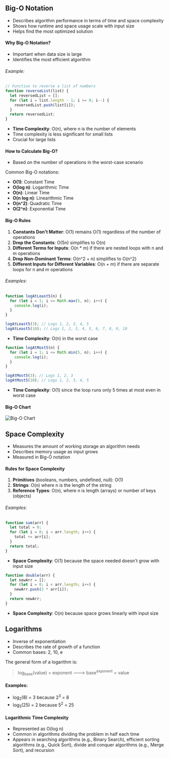 ## Big-O Notation

- Describes algorithm performance in terms of time and space complexity
- Shows how runtime and space usage scale with input size
- Helps find the most optimized solution

#### Why Big-O Notation?

- Important when data size is large
- Identifies the most efficient algorithm

###### Example:

```js
// Function to reverse a list of numbers
function reverseList(list) {
  let reversedList = [];
  for (let i = list.length - 1; i >= 0; i--) {
    reversedList.push(list[i]);
  }
  return reversedList;
}
```

- **Time Complexity**: O(n), where n is the number of elements
- Time complexity is less significant for small lists
- Crucial for large lists

#### How to Calculate Big-O?

- Based on the number of operations in the worst-case scenario

Common Big-O notations:

- **O(1)**: Constant Time
- **O(log n)**: Logarithmic Time
- **O(n)**: Linear Time
- **O(n log n)**: Linearithmic Time
- **O(n^2)**: Quadratic Time
- **O(2^n)**: Exponential Time

#### Big-O Rules

1. **Constants Don't Matter**: O(1) remains O(1) regardless of the number of operations
1. **Drop the Constants**: O(5n) simplifies to O(n)
1. **Different Terms for Inputs**: O(n \* m) if there are nested loops with n and m operations
1. **Drop Non-Dominant Terms**: O(n^2 + n) simplifies to O(n^2)
1. **Different Inputs for Different Variables**: O(n + m) if there are separate loops for n and m operations

###### Examples:

```js
function logAtLeast5(n) {
  for (let i = 1; i <= Math.max(5, n); i++) {
    console.log(i);
  }
}

logAtLeast5(3); // Logs 1, 2, 3, 4, 5
logAtLeast5(10); // Logs 1, 2, 3, 4, 5, 6, 7, 8, 9, 10
```

- **Time Complexity**: O(n) in the worst case

```js
function logAtMost5(n) {
  for (let i = 1; i <= Math.min(5, n); i++) {
    console.log(i);
  }
}

logAtMost5(3); // Logs 1, 2, 3
logAtMost5(10); // Logs 1, 2, 3, 4, 5
```

- **Time Complexity**: O(1) since the loop runs only 5 times at most even in worst case

#### Big-O Chart

![Big-O Chart](https://hsuan.info/images/BigO.jpeg)

## Space Complexity

- Measures the amount of working storage an algorithm needs
- Describes memory usage as input grows
- Measured in Big-O notation

#### Rules for Space Complexity

1. **Primitives** (booleans, numbers, undefined, null): O(1)
1. **Strings**: O(n) where n is the length of the string
1. **Reference Types**: O(n), where n is length (arrays) or number of keys (objects)

###### Examples:

```js
function sum(arr) {
  let total = 0;
  for (let i = 0; i < arr.length; i++) {
    total += arr[i];
  }
  return total;
}
```

- **Space Complexity**: O(1) because the space needed doesn't grow with input size

```js
function double(arr) {
  let newArr = [];
  for (let i = 0; i < arr.length; i++) {
    newArr.push(2 * arr[i]);
  }
  return newArr;
}
```

- **Space Complexity**: O(n) because space grows linearly with input size

## Logarithms

- Inverse of exponentiation
- Describes the rate of growth of a function
- Common bases: 2, 10, e

The general form of a logarithm is:

> <p>log<sub>base</sub>(value) = exponent ---> base<sup>exponent</sup> = value</p>

#### Examples:

- log<sub>2</sub>(8) = 3 because 2<sup>3</sup> = 8
- log<sub>5</sub>(25) = 2 because 5<sup>2</sup> = 25

#### Logarithmic Time Complexity

- Represented as O(log n)
- Common in algorithms dividing the problem in half each time
- Appears in searching algorithms (e.g., Binary Search), efficient sorting algorithms (e.g., Quick Sort), divide and conquer algorithms (e.g., Merge Sort), and recursion

